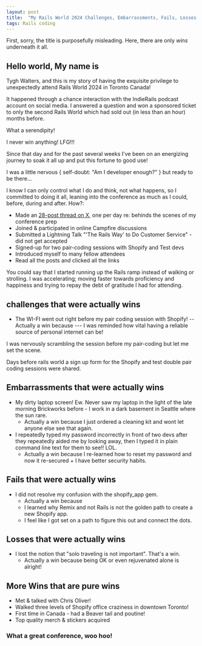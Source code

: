 ```yaml
---
layout: post
title:  "My Rails World 2024 Challenges, Embarrassments, Fails, Losses & Wins"
tags: Rails coding
---
```


First, sorry, the title is purposefully misleading. Here, there are only *wins* underneath it all.

## Hello world, My name is 

Tygh Walters, and this is my story of having the exquisite privilege to unexpectedly attend Rails World 2024 in Toronto Canada! 

It happened through a chance interaction with the IndieRails podcast account on social media. I answered a question and won a sponsored ticket to only the second Rails World which had sold out (in less than an hour) months before.

What a serendipity! 

I never win anything! LFG!!! 

Since that day and for the past several weeks I've been on an energizing journey to soak it all up and put this fortune to good use! 

I was a little nervous { self-doubt: "Am I developer enough?" } but ready to be there…

I know I can only control what I do and think, not what happens, so I committed to doing it all, leaning into the conference as much as I could, before, during and after. How?:
- Made an [28-post thread on X](https://x.com/TyghWalters/status/1830667320378958222), one per day re: behinds the scenes of my conference prep
- Joined & participated in online Campfire discussions 
- Submitted a Lightning Talk "'The Rails Way' to Do Customer Service" - did not get accepted
- Signed-up for two pair-coding sessions with Shopify and Test devs
- Introduced myself to many fellow attendees
- Read all the posts and clicked all the links

You could say that I started running up the Rails ramp instead of walking or strolling. I was accelerating; moving faster towards proficiency and happiness and trying to repay the debt of gratitude I had for attending.

## challenges that were actually wins

- The WI-FI went out right before my pair coding session with Shopify! 
-- Actually a win because 
--- I was reminded how vital having a reliable source of personal internet can be!

I was nervously scrambling the session before my pair-coding but let me set the scene.

Days before rails world a sign up form for the Shopify and test double pair coding sessions were shared.

## Embarrassments that were actually wins

- My dirty laptop screen! Ew. Never saw my laptop in the light of the late morning Brickworks before - I work in a dark basement in Seattle where the sun rare. 
  - Actually a win because I just ordered a cleaning kit and wont let anyone else see that again.
- I repeatedly typed my password incorrectly in front of two devs after they repeatedly aided me by looking away, then I typed it in plain command line text for them to see!! LOL.
  - Actually a win because I re-learned how to reset my password and now it re-secured + I have better security habits.

## Fails that were actually wins
- I did not resolve my confusion with the shopify_app gem.
  - Actually a win because 
   - I learned why Remix and not Rails is not the golden path to create a new Shopify app. 
   - I feel like I got set on a path to figure this out and connect the dots.  

## Losses that were actually wins
- I lost the notion that "solo traveling is not important". That's a win. 
  - Actually a win because being OK or even rejuvenated alone is alright!

## More Wins that are pure wins

- Met & talked with Chris Oliver!
- Walked three levels of Shopify office craziness in downtown Toronto!
- First time in Canada - had a Beaver tail and poutine!
- Top quality merch & stickers acquired

### What a great conference, woo hoo!
